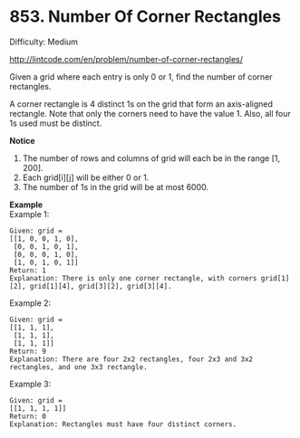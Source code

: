 # 853. Number Of Corner Rectangles

Difficulty: Medium

http://lintcode.com/en/problem/number-of-corner-rectangles/

Given a grid where each entry is only 0 or 1, find the number of corner rectangles.

A corner rectangle is 4 distinct 1s on the grid that form an axis-aligned rectangle. Note that only the corners need to have the value 1. Also, all four 1s used must be distinct.

**Notice**  
1. The number of rows and columns of grid will each be in the range [1, 200].
2. Each grid[i][j] will be either 0 or 1.
3. The number of 1s in the grid will be at most 6000.

**Example**  
Example 1:
```
Given: grid = 
[[1, 0, 0, 1, 0],
 [0, 0, 1, 0, 1],
 [0, 0, 0, 1, 0],
 [1, 0, 1, 0, 1]]
Return: 1
Explanation: There is only one corner rectangle, with corners grid[1][2], grid[1][4], grid[3][2], grid[3][4].
```
Example 2:
```
Given: grid = 
[[1, 1, 1],
 [1, 1, 1],
 [1, 1, 1]]
Return: 9
Explanation: There are four 2x2 rectangles, four 2x3 and 3x2 rectangles, and one 3x3 rectangle.
```
Example 3:
```
Given: grid = 
[[1, 1, 1, 1]]
Return: 0
Explanation: Rectangles must have four distinct corners.
```
